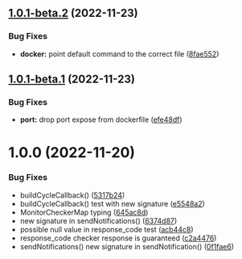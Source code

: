 ## [1.0.1-beta.2](https://github.com/marius321967/web-monitor/compare/v1.0.1-beta.1...v1.0.1-beta.2) (2022-11-23)


### Bug Fixes

* **docker:** point default command to the correct file ([8fae552](https://github.com/marius321967/web-monitor/commit/8fae5528622bfeaaf6eb591e43a045f3a0b46ca0))

## [1.0.1-beta.1](https://github.com/marius321967/web-monitor/compare/v1.0.0...v1.0.1-beta.1) (2022-11-23)


### Bug Fixes

* **port:** drop port expose from dockerfile ([efe48df](https://github.com/marius321967/web-monitor/commit/efe48df6913f1f4cfb6f37a209857d048c23055a))

# 1.0.0 (2022-11-20)


### Bug Fixes

* buildCycleCallback() ([5317b24](https://github.com/marius321967/web-monitor/commit/5317b249c85f6f1454c030bc743b781f59273dd2))
* buildCycleCallback() test with new signature ([e5548a2](https://github.com/marius321967/web-monitor/commit/e5548a257cb8e2751335164db866e03526fabfbc))
* MonitorCheckerMap typing ([645ac8d](https://github.com/marius321967/web-monitor/commit/645ac8d667afe37170ed793c431820b536beca77))
* new signature in sendNotifications() ([6374d87](https://github.com/marius321967/web-monitor/commit/6374d87341cd35ae32e625a0bf1e4d130578452b))
* possible null value in response_code test ([acb44c8](https://github.com/marius321967/web-monitor/commit/acb44c89f32fff06cb89465cfe278a8ef732671b))
* response_code checker response is guaranteed ([c2a4476](https://github.com/marius321967/web-monitor/commit/c2a447689df4c742f3e29431a2bebcde32081eaf))
* sendNotifications() new signature in sendNotification() ([0f1fae6](https://github.com/marius321967/web-monitor/commit/0f1fae621beee1cab1bd5d97274b36307243430a))
